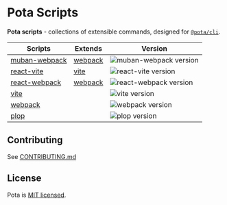 # Pota Scripts

**Pota scripts** - collections of extensible commands, designed for [`@pota/cli`](../core/cli).

| Scripts                        | Extends            | Version                                                                                          |
| ------------------------------ | ------------------ | ------------------------------------------------------------------------------------------------ |
| [muban-webpack](muban-webpack) | [webpack](webpack) | ![muban-webpack version](https://img.shields.io/npm/v/@pota/muban-webpack-scripts.svg?label=%20) |
| [react-vite](react-vite)       | [vite](vite)       | ![react-vite version](https://img.shields.io/npm/v/@pota/react-vite-scripts.svg?label=%20)       |
| [react-webpack](react-webpack) | [webpack](webpack) | ![react-webpack version](https://img.shields.io/npm/v/@pota/react-webpack-scripts.svg?label=%20) |
| [vite](vite)                   |                    | ![vite version](https://img.shields.io/npm/v/@pota/vite-scripts.svg?label=%20)                   |
| [webpack](webpack)             |                    | ![webpack version](https://img.shields.io/npm/v/@pota/webpack-scripts.svg?label=%20)             |
| [plop](plop)                   |                    | ![plop version](https://img.shields.io/npm/v/@pota/plop-scripts.svg?label=%20)                   |

## Contributing

See [CONTRIBUTING.md](../CONTRIBUTING.md)

## License

Pota is [MIT licensed](../LICENSE).
